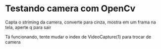 # Testando camera com OpenCv

Capta o striming da camera, converte para cinza, mostra em um frama na tela, aperte q para sair

Tá funcionando, tente mudar o index de VideoCapture(1) para trocar de camera

